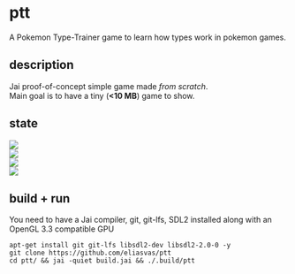 # ptt
A Pokemon Type-Trainer game to learn how types work in pokemon games.
## description
Jai proof-of-concept simple game made *from scratch*. <br />
Main goal is to have a tiny (**<10 MB**) game to show. <br />
## state
![](https://progress-bar.dev/35/?title=rendering) <br />
![](https://progress-bar.dev/60/?title=mathLib) <br />
![](https://progress-bar.dev/40/?title=actualGame) <br />
![](https://progress-bar.dev/25/?title=gui) <br />
## build + run
You need to have a Jai compiler, git, git-lfs, SDL2 installed along with an OpenGL 3.3 compatible GPU
```console
apt-get install git git-lfs libsdl2-dev libsdl2-2.0-0 -y
git clone https://github.com/eliasvas/ptt
cd ptt/ && jai -quiet build.jai && ./.build/ptt
```